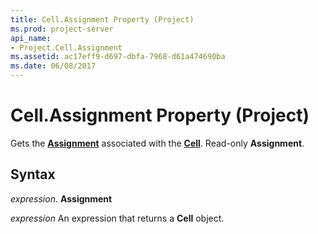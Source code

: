 ```yaml
---
title: Cell.Assignment Property (Project)
ms.prod: project-server
api_name:
- Project.Cell.Assignment
ms.assetid: ac17eff9-d697-dbfa-7968-d61a474690ba
ms.date: 06/08/2017
---
```



# Cell.Assignment Property (Project)

Gets the  **[Assignment](Project.Assignment.md)** associated with the **[Cell](Project.Cell.md)**. Read-only **Assignment**.


## Syntax

 _expression_. **Assignment**

 _expression_ An expression that returns a **Cell** object.


